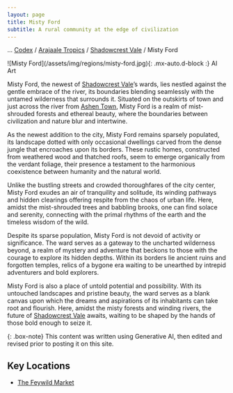 ```yaml
---
layout: page
title: Misty Ford
subtitle: A rural community at the edge of civilization
---
```

<span class="breadcrumbs" markdown="1">... [Codex](/codex) / [Arajaale Tropics](/codex/regions/arajaale-tropics) / [Shadowcrest Vale](/codex/regions/shadowcrest-vale) / Misty Ford</span>
<div class="position-placeholder" markdown="1">
![Misty Ford](/assets/img/regions/misty-ford.jpg){: .mx-auto.d-block :}
<span class="ai-img">AI Art</span>
</div>

Misty Ford, the newest of [Shadowcrest Vale](/codex/regions/shadowcrest-vale)’s wards, lies nestled against the gentle embrace of the river, its boundaries blending seamlessly with the untamed wilderness that surrounds it. Situated on the outskirts of town and just across the river from [Ashen Town](/codex/regions/ashen-town), Misty Ford is a realm of mist-shrouded forests and ethereal beauty, where the boundaries between civilization and nature blur and intertwine.

As the newest addition to the city, Misty Ford remains sparsely populated, its landscape dotted with only occasional dwellings carved from the dense jungle that encroaches upon its borders. These rustic homes, constructed from weathered wood and thatched roofs, seem to emerge organically from the verdant foliage, their presence a testament to the harmonious coexistence between humanity and the natural world.

Unlike the bustling streets and crowded thoroughfares of the city center, Misty Ford exudes an air of tranquility and solitude, its winding pathways and hidden clearings offering respite from the chaos of urban life. Here, amidst the mist-shrouded trees and babbling brooks, one can find solace and serenity, connecting with the primal rhythms of the earth and the timeless wisdom of the wild.

Despite its sparse population, Misty Ford is not devoid of activity or significance. The ward serves as a gateway to the uncharted wilderness beyond, a realm of mystery and adventure that beckons to those with the courage to explore its hidden depths. Within its borders lie ancient ruins and forgotten temples, relics of a bygone era waiting to be unearthed by intrepid adventurers and bold explorers.

Misty Ford is also a place of untold potential and possibility. With its untouched landscapes and pristine beauty, the ward serves as a blank canvas upon which the dreams and aspirations of its inhabitants can take root and flourish. Here, amidst the misty forests and winding rivers, the future of [Shadowcrest Vale](/codex/regions/shadowcrest-vale) awaits, waiting to be shaped by the hands of those bold enough to seize it.

{: .box-note}
This content was written using Generative AI, then edited and revised prior to posting it on this site.

## Key Locations
- <span class="redacted" markdown="1">[The Feywild Market](/codex/regions/the-feywild-market)</span>